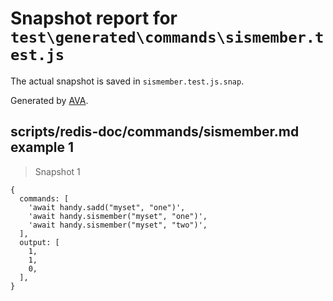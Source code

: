 # Snapshot report for `test\generated\commands\sismember.test.js`

The actual snapshot is saved in `sismember.test.js.snap`.

Generated by [AVA](https://ava.li).

## scripts/redis-doc/commands/sismember.md example 1

> Snapshot 1

    {
      commands: [
        'await handy.sadd("myset", "one")',
        'await handy.sismember("myset", "one")',
        'await handy.sismember("myset", "two")',
      ],
      output: [
        1,
        1,
        0,
      ],
    }
